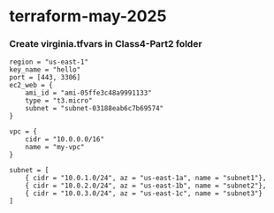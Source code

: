 # terraform-may-2025

### Create virginia.tfvars in Class4-Part2 folder

```hcl
region = "us-east-1"
key_name = "hello"
port = [443, 3306]
ec2_web = {
    ami_id = "ami-05ffe3c48a9991133"
    type = "t3.micro"
    subnet = "subnet-03188eab6c7b69574"
}

vpc = {
    cidr = "10.0.0.0/16"
    name = "my-vpc"
}

subnet = [
    { cidr = "10.0.1.0/24", az = "us-east-1a", name = "subnet1"},
    { cidr = "10.0.2.0/24", az = "us-east-1b", name = "subnet2"},
    { cidr = "10.0.3.0/24", az = "us-east-1c", name = "subnet3"}
]
```
